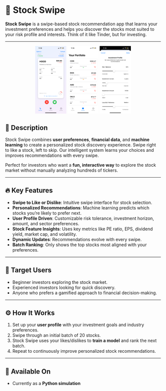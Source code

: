 # 📱 Stock Swipe

**Stock Swipe** is a swipe-based stock recommendation app that learns your investment preferences and helps you discover the stocks most suited to your risk profile and interests. Think of it like Tinder, but for investing.

---

<p align="center">
  <img src="Ivy/image0.png" alt="Screenshot 1" width="20%" />
  <img src="Ivy/image1.png" alt="Screenshot 2" width="20%" />
  <img src="Ivy/image2.png" alt="Screenshot 3" width="20%" />
</p>


## 🌟 Description

Stock Swipe combines **user preferences**, **financial data**, and **machine learning** to create a personalized stock discovery experience. Swipe right to like a stock, left to skip. Our intelligent system learns your choices and improves recommendations with every swipe.

Perfect for investors who want a **fun, interactive way** to explore the stock market without manually analyzing hundreds of tickers.

---

## 🔥 Key Features

- **Swipe to Like or Dislike**: Intuitive swipe interface for stock selection.
- **Personalized Recommendations**: Machine learning predicts which stocks you’re likely to prefer next.
- **User Profile Driven**: Customizable risk tolerance, investment horizon, amount, and sector preferences.
- **Stock Feature Insights**: Uses key metrics like PE ratio, EPS, dividend yield, market cap, and volatility.
- **Dynamic Updates**: Recommendations evolve with every swipe.
- **Batch Ranking**: Only shows the top stocks most aligned with your preferences.

---

## 🎯 Target Users

- Beginner investors exploring the stock market.
- Experienced investors looking for quick discovery.
- Anyone who prefers a gamified approach to financial decision-making.

---

## ⚙️ How It Works

1. Set up your **user profile** with your investment goals and industry preferences.
2. Swipe through an initial batch of 20 stocks.
3. Stock Swipe uses your likes/dislikes to **train a model** and rank the next batch.
4. Repeat to continuously improve personalized stock recommendations.

---

## 📱 Available On

- Currently as a **Python simulation**
